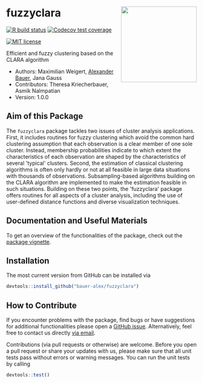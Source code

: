 
# fuzzyclara <img src="man/figures/hex-sticker/fuzzyclara.png" align="right" width="200"/>

<!-- badges: start -->

[![R build status](https://github.com/bauer-alex/fuzzyclara/workflows/R-CMD-check/badge.svg)](https://github.com/bauer-alex/fuzzyclara/actions)
[![Codecov test coverage](https://codecov.io/github/bauer-alex/fuzzyclara/graph/badge.svg?token=XK0OBP9TA2)](https://app.codecov.io/gh/bauer-alex/fuzzyclara)
<!-- [![](https://cranlogs.r-pkg.org/badges/grand-total/fuzzyclara)](https://cran.r-project.org/package=fuzzyclara) -->
[![MIT license](https://img.shields.io/badge/license-MIT-brightgreen.svg)](https://opensource.org/licenses/MIT)
<!-- badges: end -->

Efficient and fuzzy clustering based on the CLARA algorithm

-   Authors: Maximilian Weigert,
    [Alexander Bauer](https://github.com/bauer-alex/), Jana Gauss
-   Contributors: Theresa Kriecherbauer, Asmik Nalmpatian
-   Version: 1.0.0

## Aim of this Package

The `fuzzyclara` package tackles two issues of cluster analysis applications.
First, it includes routines for fuzzy clustering which avoid the common hard
clustering assumption that each observation is a clear member of one sole
cluster. Instead, membership probabilities indicate to which extent the
characteristics of each observation are shaped by the characteristics of several
'typical' clusters. Second, the estimation of classical clustering algorithms
is often only hardly or not at all feasible in large data situations with
thousands of observations. Subsampling-based algorithms building on the CLARA
algorithm are implemented to make the estimation feasible in such situations.
Building on these two points, the 'fuzzyclara' package offers routines for all
aspects of a cluster analysis, including the use of user-defined distance
functions and diverse visualization techniques.

## Documentation and Useful Materials

To get an overview of the functionalities of the package, check out the
[package
vignette](https://bauer-alex.github.io/fuzzyclara/articles/main_functionality.html).

## Installation

The most current version from GitHub can be installed via

``` r
devtools::install_github("bauer-alex/fuzzyclara")
```

## How to Contribute

If you encounter problems with the package, find bugs or have
suggestions for additional functionalities please open a [GitHub
issue](https://github.com/bauer-alex/fuzzyclara/issues). Alternatively,
feel free to contact us directly [via email](mailto:baueralexander@posteo.de).

Contributions (via pull requests or otherwise) are welcome. Before you
open a pull request or share your updates with us, please make sure that
all unit tests pass without errors or warning messages. You can run the
unit tests by calling

``` r
devtools::test()
```

